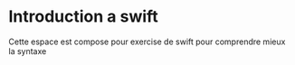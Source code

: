 # Introduction a swift
Cette espace est compose pour exercise de swift pour comprendre mieux la syntaxe
